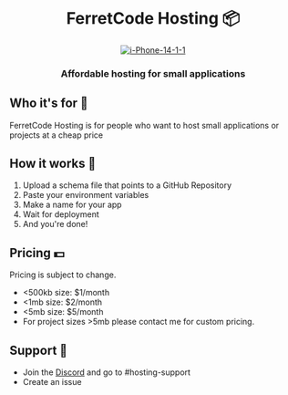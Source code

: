 <div align="center">
  <h1>FerretCode Hosting 📦</h1>
<a href="https://ibb.co/p145dJv"><img src="https://i.ibb.co/p145dJv/i-Phone-14-1-1.png" alt="i-Phone-14-1-1" border="0"></a>
</div>

<h3 align="center">Affordable hosting for small applications</h3>

## Who it's for 🧑
FerretCode Hosting is for people who want to host small applications or projects at a cheap price

## How it works 📝
1. Upload a schema file that points to a GitHub Repository
2. Paste your environment variables
3. Make a name for your app
4. Wait for deployment
5. And you're done!

## Pricing 💵
Pricing is subject to change.
- <500kb size: $1/month
- <1mb size: $2/month
- <5mb size: $5/month
- For project sizes >5mb please contact me for custom pricing.

## Support 📧
- Join the [Discord](https://discord.gg/NnM5QrBTux) and go to #hosting-support
- Create an issue
